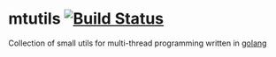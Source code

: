 # mtutils [![Build Status](https://travis-ci.org/govlas/mtutils.svg)](https://travis-ci.org/govlas/mtutils)

Collection of small utils for multi-thread programming written in [golang](http://golang.org)
